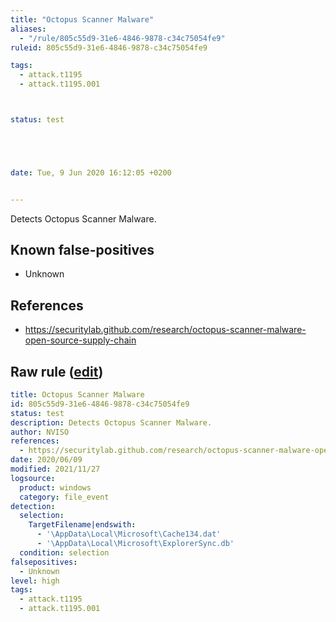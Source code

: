 ```yaml
---
title: "Octopus Scanner Malware"
aliases:
  - "/rule/805c55d9-31e6-4846-9878-c34c75054fe9"
ruleid: 805c55d9-31e6-4846-9878-c34c75054fe9

tags:
  - attack.t1195
  - attack.t1195.001



status: test





date: Tue, 9 Jun 2020 16:12:05 +0200


---
```


Detects Octopus Scanner Malware.

<!--more-->


## Known false-positives

* Unknown



## References

* https://securitylab.github.com/research/octopus-scanner-malware-open-source-supply-chain


## Raw rule ([edit](https://github.com/SigmaHQ/sigma/edit/master/rules/windows/file_event/file_event_win_mal_octopus_scanner.yml))
```yaml
title: Octopus Scanner Malware
id: 805c55d9-31e6-4846-9878-c34c75054fe9
status: test
description: Detects Octopus Scanner Malware.
author: NVISO
references:
  - https://securitylab.github.com/research/octopus-scanner-malware-open-source-supply-chain
date: 2020/06/09
modified: 2021/11/27
logsource:
  product: windows
  category: file_event
detection:
  selection:
    TargetFilename|endswith:
      - '\AppData\Local\Microsoft\Cache134.dat'
      - '\AppData\Local\Microsoft\ExplorerSync.db'
  condition: selection
falsepositives:
  - Unknown
level: high
tags:
  - attack.t1195
  - attack.t1195.001

```
